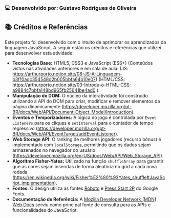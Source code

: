 ### 💻 Desenvolvido por: Gustavo Rodrigues de Oliveira
## 📚 Créditos e Referências

Este projeto foi desenvolvido com o intuito de aprimorar os aprendizados da linguagem JavaScript. A seguir estão os créditos e referências que utilizei para desenvolver esta atividade:

* **Tecnologias Base:** HTML5, CSS3 e JavaScript (ES6+) (Conteúdos vistos nas atividades anteriores e em sala de aula: (JS: https://arthurporto.notion.site/08-JS-A-Linguagem-b3f10adc354548d2b005bbfa64b10e07)
(HTML/CSS: https://arthurporto.notion.site/03-Introdu-o-HTML-CSS-a9884c7bbfa148bd965fb25641be4ad0 ).
* **Manipulação do DOM:** O núcleo da interatividade foi construído utilizando a API do DOM para criar, modificar e remover elementos da página dinamicamente (https://developer.mozilla.org/pt-BR/docs/Web/API/Document_Object_Model/Introduction).
* **Eventos e Temporizadores:** A lógica do jogo é controlada por `Event Listeners` para os cliques e `setInterval` para o contador de tempo regressivo (https://developer.mozilla.org/pt-BR/docs/Web/API/EventTarget/addEventListener).
* **Web Storage API:** O ranking de melhores jogadores (recurso bônus) é implementado com `localStorage`, permitindo que os dados sejam armazenados no navegador do usuário (https://developer.mozilla.org/en-US/docs/Web/API/Web_Storage_API).
* **Algoritmo Fisher-Yates:** Utilizado na função `shuffleArray` para garantir que as cores sejam inseridas de forma aleatória no grid a cada nova rodada (https://en.wikipedia.org/wiki/Fisher%E2%80%93Yates_shuffle#JavaScript_implementation).
* **Fontes:** O design utiliza as fontes [Roboto](https://fonts.google.com/specimen/Roboto) e [Press Start 2P](https://fonts.google.com/specimen/Press+Start+2P) do Google Fonts.
* **Documentação de Referência:** A [Mozilla Developer Network (MDN) Web Docs](https://developer.mozilla.org/en-US/docs/Web/JavaScript) serviu como principal fonte de consulta para as APIs e funcionalidades do JavaScript.
